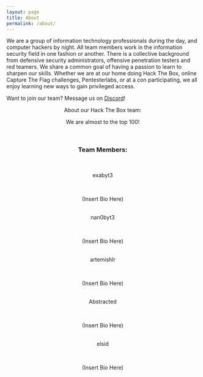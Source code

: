 ```yaml
---
layout: page
title: About
permalink: /about/
---
```


We are a group of information technology professionals during the day, and computer hackers by night. All team members work in the information security field in one fashion or another. There is a collective background from defensive security administrators, offensive penetration testers and red teamers. We share a common goal of having a passion to learn to sharpen our skills. Whether we are at our home doing Hack The Box, online Capture The Flag challenges, Pentesterlabs, or at a con participating, we all enjoy learning new ways to gain privileged access.

Want to join our team? Message us on <a href="https://discordapp.com/users/165851543860543488" target="_blank">Discord</a>!

<center>About our Hack The Box team:<br/>

We are almost to the top 100!
<script src="https://www.hackthebox.eu/badge/team/1845"></script><br/>

<h3>Team Members:</h3><br/>

exabyt3<br/>
<script src="https://www.hackthebox.eu/badge/24990"></script><br/>
(Insert Bio Here)<br/><br/>

nan0byt3<br/>
<script src="https://www.hackthebox.eu/badge/25075"></script><br/>
(Insert Bio Here)<br/><br/>

artemishlr<br/>
<script src="https://www.hackthebox.eu/badge/95259"></script><br/>
(Insert Bio Here)<br/><br/>

Abstracted<br/>
<script src="https://www.hackthebox.eu/badge/114437"></script><br/>
(Insert Bio Here)<br/><br/>

elsid<br/>
<script src="https://www.hackthebox.eu/badge/27474"></script><br/>
(Insert Bio Here)
</center>
